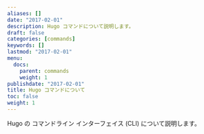 ```yaml
---
aliases: []
date: "2017-02-01"
description: Hugo コマンドについて説明します。
draft: false
categories: [commands]
keywords: []
lastmod: "2017-02-01"
menu:
  docs:
    parent: commands
    weight: 1
publishdate: "2017-02-01"
title: Hugo コマンドについて
toc: false
weight: 1
---
```


Hugo の コマンドライン インターフェイス (CLI) について説明します。
